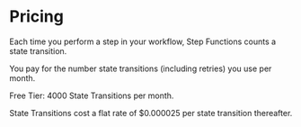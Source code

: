 # Pricing

Each time you perform a step in your workflow, Step Functions counts a state transition.

You pay for the number state transitions (including retries) you use per month. 

Free Tier: 4000 State Transitions per month.

State Transitions cost a flat rate of $0.000025 per state transition thereafter.
